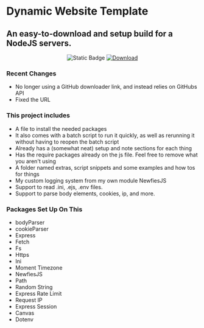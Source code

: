 # Dynamic Website Template

## An easy-to-download and setup build for a NodeJS servers.

<p align="center">  <img src="https://img.shields.io/badge/Latest_Version-1.2.4-cc050d?labelColor=2a2a2a" alt="Static Badge"> <a href="https://dynamicwebtemp.gavs.website/">  <img src="https://img.shields.io/badge/Download_Latest_Version-%E2%96%BC-cc050d?labelColor=2a2a2a" alt="Download"> </a> </p>

### Recent Changes
* No longer using a GitHub downloader link, and instead relies on GitHubs API
* Fixed the URL

### This project includes 
* A file to install the needed packages
* It also comes with a batch script to run it quickly, as well as rerunning it without having to reopen the batch script
* Already has a (somewhat neat) setup and note sections for each thing
* Has the require packages already on the js file. Feel free to remove what you aren't using
* A folder named extras, script snippets and some examples and how tos for things
* My custom logging system from my own module NewfiesJS
* Support to read .ini, .ejs, .env files.
* Support to parse body elements, cookies, ip, and more.

### Packages Set Up On This
* bodyParser
* cookieParser
* Express
* Fetch
* Fs
* Https
* Ini
* Moment Timezone
* NewfiesJS
* Path
* Random String
* Express Rate Limit
* Request IP
* Express Session
* Canvas
* Dotenv